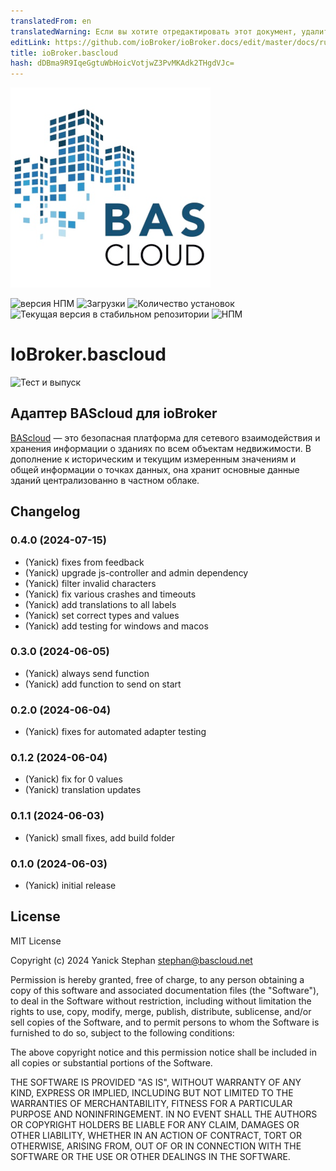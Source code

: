```yaml
---
translatedFrom: en
translatedWarning: Если вы хотите отредактировать этот документ, удалите поле «translationFrom», в противном случае этот документ будет снова автоматически переведен
editLink: https://github.com/ioBroker/ioBroker.docs/edit/master/docs/ru/adapterref/iobroker.bascloud/README.md
title: ioBroker.bascloud
hash: dDBma9R9IqeGgtuWbHoicVotjwZ3PvMKAdk2THgdVJc=
---
```

![Логотип](../../../en/adapterref/iobroker.bascloud/admin/bascloud.png)

![версия НПМ](https://img.shields.io/npm/v/iobroker.bascloud.svg)
![Загрузки](https://img.shields.io/npm/dm/iobroker.bascloud.svg)
![Количество установок](https://iobroker.live/badges/bascloud-installed.svg)
![Текущая версия в стабильном репозитории](https://iobroker.live/badges/bascloud-stable.svg)
![НПМ](https://nodei.co/npm/iobroker.bascloud.png?downloads=true)

# IoBroker.bascloud
![Тест и выпуск](https://github.com/BAScloud/ioBroker.bascloud/workflows/Test%20and%20Release/badge.svg)

## Адаптер BAScloud для ioBroker
[BAScloud](https://bascloud.net/) — это безопасная платформа для сетевого взаимодействия и хранения информации о зданиях по всем объектам недвижимости. В дополнение к историческим и текущим измеренным значениям и общей информации о точках данных, она хранит основные данные зданий централизованно в частном облаке.

## Changelog

<!--
	Placeholder for the next version (at the beginning of the line):
	### **WORK IN PROGRESS**
-->

### 0.4.0 (2024-07-15)

- (Yanick) fixes from feedback
- (Yanick) upgrade js-controller and admin dependency
- (Yanick) filter invalid characters
- (Yanick) fix various crashes and timeouts
- (Yanick) add translations to all labels
- (Yanick) set correct types and values
- (Yanick) add testing for windows and macos

### 0.3.0 (2024-06-05)

- (Yanick) always send function
- (Yanick) add function to send on start

### 0.2.0 (2024-06-04)

- (Yanick) fixes for automated adapter testing

### 0.1.2 (2024-06-04)

- (Yanick) fix for 0 values
- (Yanick) translation updates

### 0.1.1 (2024-06-03)

- (Yanick) small fixes, add build folder

### 0.1.0 (2024-06-03)

- (Yanick) initial release

## License

MIT License

Copyright (c) 2024 Yanick Stephan <stephan@bascloud.net>

Permission is hereby granted, free of charge, to any person obtaining a copy
of this software and associated documentation files (the "Software"), to deal
in the Software without restriction, including without limitation the rights
to use, copy, modify, merge, publish, distribute, sublicense, and/or sell
copies of the Software, and to permit persons to whom the Software is
furnished to do so, subject to the following conditions:

The above copyright notice and this permission notice shall be included in all
copies or substantial portions of the Software.

THE SOFTWARE IS PROVIDED "AS IS", WITHOUT WARRANTY OF ANY KIND, EXPRESS OR
IMPLIED, INCLUDING BUT NOT LIMITED TO THE WARRANTIES OF MERCHANTABILITY,
FITNESS FOR A PARTICULAR PURPOSE AND NONINFRINGEMENT. IN NO EVENT SHALL THE
AUTHORS OR COPYRIGHT HOLDERS BE LIABLE FOR ANY CLAIM, DAMAGES OR OTHER
LIABILITY, WHETHER IN AN ACTION OF CONTRACT, TORT OR OTHERWISE, ARISING FROM,
OUT OF OR IN CONNECTION WITH THE SOFTWARE OR THE USE OR OTHER DEALINGS IN THE
SOFTWARE.